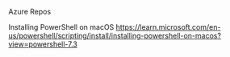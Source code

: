 Azure Repos

Installing PowerShell on macOS
https://learn.microsoft.com/en-us/powershell/scripting/install/installing-powershell-on-macos?view=powershell-7.3